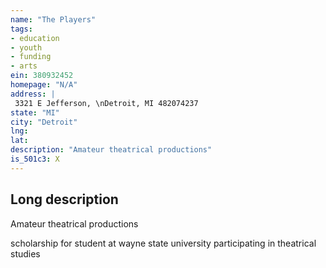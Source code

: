 ```yaml
---
name: "The Players"
tags:
- education
- youth
- funding
- arts
ein: 380932452
homepage: "N/A"
address: |
 3321 E Jefferson, \nDetroit, MI 482074237
state: "MI"
city: "Detroit"
lng: 
lat: 
description: "Amateur theatrical productions"
is_501c3: X
---
```


## Long description

Amateur theatrical productions
  
  scholarship for student at wayne state university participating in theatrical studies
